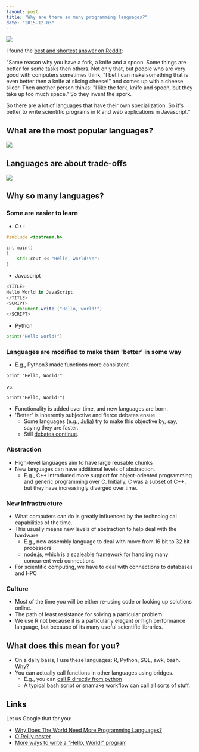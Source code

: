 ```yaml
---
layout: post
title: "Why are there so many programming languages?"
date: "2015-12-03"
---
```


![](http://xrds.acm.org/images/4833512699_761a3fcc61_b.jpg)

I found the [best and shortest answer on Reddit](https://www.reddit.com/r/explainlikeimfive/comments/1jk4jo/eli5_why_are_there_so_many_programming_languages/):

"Same reason why you have a fork, a knife and a spoon. Some things are better for some tasks then others.
Not only that, but people who are very good with computers sometimes think, "I bet I can make something that is even better then a knife at slicing cheese!" and comes up with a cheese slicer. Then another person thinks: "I like the fork, knife and spoon, but they take up too much space." So they invent the spork.

So there are a lot of languages that have their own specialization. So it's better to write scientific programs in R and web applications in Javascript."

## What are the most popular languages?

![](https://qzprod.files.wordpress.com/2015/04/the-most-used-programming-languages-on-stack-overflow-2013-2014-2015_chartbuilder-1.png?w=640)

## Languages are about trade-offs

![](http://i.stack.imgur.com/OB8ZS.png)

## Why so many languages?

### Some are easier to learn

- C++

```c++
#include <iostream.h>

int main()
{
    std::cout << "Hello, world!\n";
}
```

- Javascript

```JavaScript
<TITLE>
Hello World in JavaScript
</TITLE>
<SCRIPT>
    document.write ("Hello, world!")
</SCRIPT>
```
- Python

```python
print("Hello world!")
```

### Languages are modified to make them 'better' in some way

- E.g., Python3 made functions more consistent
```
print "Hello, World!"
```
vs.
```
print("Hello, World!")
```

- Functionality is added over time, and new languages are born.
- 'Better' is inherently subjective and fierce debates ensue.
  - Some languages (e.g., [Julia](http://julialang.org/)) try to make this objective by, say, saying they are faster.
  - Still [debates continue](https://matloff.wordpress.com/2014/05/21/r-beats-python-r-beats-julia-anyone-else-wanna-challenge-r/).

### Abstraction
- High-level languages aim to have large reusable chunks
- New languages can have additional levels of abstraction.
  - E.g., C++ introduced more support for object-oriented programming and generic programming over C. Initially, C was a subset of C++, but they have increasingly diverged over time.

### New Infrastructure
- What computers can do is greatly influenced by the technological capabilities of the time.
- This usually means new levels of abstraction to help deal with the hardware
   - E.g., new assembly language to deal with move from 16 bit to 32 bit processors
   - [node.js](https://nodejs.org/en/), which is a scaleable framework for handling many concurrent web connections
- For scientific computing, we have to deal with connections to databases and HPC

### Culture
- Most of the time you will be either re-using code or looking up solutions online.
- The path of least resistance for solving a particular problem.
- We use R not because it is a particularly elegant or high performance language, but because of its many useful scientific libraries.

## What does this mean for you?
- On a daily basis, I use these languages: R, Python, SQL, awk, bash. Why?
- You can actually call functions in other languages using bridges.
  - E.g., you can [call R directly from python](https://sites.google.com/site/aslugsguidetopython/data-analysis/pandas/calling-r-from-python)
  - A typical bash script or snamake workflow can call all sorts of stuff.

## Links

Let us Google that for you:

- [Why Does The World Need More Programming Languages?](http://www.fastcolabs.com/3031443/why-does-the-world-need-more-programming-languages)
- [O'Reilly poster](http://cdn.oreillystatic.com/news/graphics/prog_lang_poster.pdf)
- [More ways to write a "Hello, World!" program](http://www2.latech.edu/~acm/HelloWorld.shtml)
